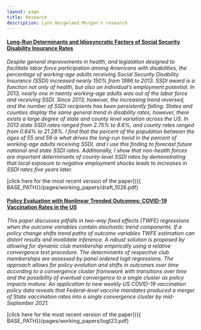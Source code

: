 ```yaml
---
layout: page
title: Research
description: Lynn Bergeland Morgan's research
---
```




#### <u>Long-Run Determinants and  Idiosyncratic Factors of Social Security Disability Insurance Rates</u>
*Despite general improvements in health, and legislation designed to facilitate labor force participation among Americans with disabilities, the percentage of working-age adults receiving Social Security Disability Insurance (SSDI) increased nearly 150\% from 1986 to 2013.  SSDI award is a function not only of health, but also an individual’s employment potential.  In 2013, nearly one in twenty working-age adults was out of the labor force and receiving SSDI. Since 2013, however, the increasing trend reversed, and the number of SSDI recipients has been persistently falling.  States and counties display the same general trend in disability rates, however, there exists a large degree of state and county level variation across the US.  In 2013 state SSDI rates ranged from 2.75\% to 8.6\%, and county rates ranged from 0.64\% to 21.28\%.  I find that the percent of the population between the ages of 55 and 59 is what drives the long-run trend in the percent of working-age adults receiving SSDI, and I use this finding to forecast future national and state SSDI rates.  Additionally, I show that non-health forces are important determinants of county-level SSDI rates by demonstrating that local exposure to negative employment shocks leads to increases in SSDI rates five years later.*

[click here for the most recent version of the paper]({{ BASE_PATH}}/pages/working_papers/draft_1026.pdf)



#### <u> Policy Evaluation with Nonlinear Trended Outcomes: COVID-19 Vaccination Rates in the US</u>
*This paper discusses pitfalls in two-way fixed effects (TWFE) regressions when the outcome variables contain stochastic trend components. If a policy change shifts trend paths of outcome variables TWFE estimation can distort results and invalidate inference. A robust solution is proposed by allowing for dynamic club membership empirically using a relative convergence test procedure. The determinants of respective club memberships are assessed by panel ordered logit regressions. The approach allows for policy evolution and shifts in outcomes over time according to a convergence cluster framework with transitions over time and the possibility of eventual convergence to a single cluster as policy impacts mature. An application to new weekly US COVID-19 vaccination policy data reveals that Federal-level vaccine mandates produced a merger of State vaccination rates into a single convergence cluster by mid-September 2021.*

[click here for the most recent version of the paper]({{ BASE_PATH}}/pages/working_papers/logt23.pdf)

<!-- Note: this is how to write a comment in HTML. Everything in here won't show up on your webpage.-->

<!--
To increase the size of the title, use fewer # in front of the paper title.
To decrease the size of the title, use more #. 
To remove the italics, remove the * before and after the description
To remove the underline from the title, remove the <u> tags (<u> and </u>)
-->
